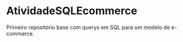 # AtividadeSQLEcommerce
Primeiro repositório base com querys em SQL para um modelo de e-commerce.  
